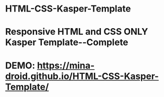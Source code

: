 # HTML-CSS-Kasper-Template
# Responsive HTML and CSS ONLY Kasper Template--Complete

# DEMO:  https://mina-droid.github.io/HTML-CSS-Kasper-Template/ 

